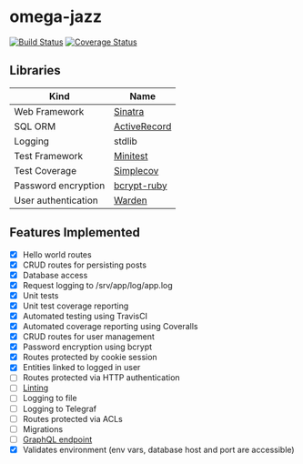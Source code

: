 # omega-jazz

[![Build Status](https://travis-ci.org/galactic-filament/omega-jazz.svg?branch=master)](https://travis-ci.org/galactic-filament/omega-jazz)
[![Coverage Status](https://coveralls.io/repos/github/galactic-filament/omega-jazz/badge.svg?branch=master)](https://coveralls.io/github/galactic-filament/omega-jazz?branch=master)

## Libraries

Kind | Name
--- | ---
Web Framework | [Sinatra](http://sinatrarb.com/)
SQL ORM | [ActiveRecord](www.rubydoc.info/gems/activerecord)
Logging | stdlib
Test Framework | [Minitest](http://docs.seattlerb.org/minitest/)
Test Coverage | [Simplecov](https://github.com/colszowka/simplecov)
Password encryption | [bcrypt-ruby](https://github.com/codahale/bcrypt-ruby)
User authentication | [Warden](https://github.com/hassox/warden)

## Features Implemented

- [x] Hello world routes
- [x] CRUD routes for persisting posts
- [x] Database access
- [x] Request logging to /srv/app/log/app.log
- [x] Unit tests
- [x] Unit test coverage reporting
- [x] Automated testing using TravisCI
- [x] Automated coverage reporting using Coveralls
- [x] CRUD routes for user management
- [x] Password encryption using bcrypt
- [x] Routes protected by cookie session
- [x] Entities linked to logged in user
- [ ] Routes protected via HTTP authentication
- [ ] [Linting](https://github.com/bbatsov/rubocop)
- [ ] Logging to file
- [ ] Logging to Telegraf
- [ ] Routes protected via ACLs
- [ ] Migrations
- [ ] [GraphQL endpoint](https://medium.com/@awin/graphql-server-with-sinatra-ruby-part-1-fdd664170715)
- [x] Validates environment (env vars, database host and port are accessible)

